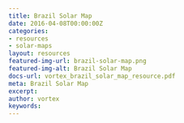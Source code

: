 ```yaml
---
title: Brazil Solar Map
date: 2016-04-08T00:00:00Z
categories:
- resources
- solar-maps
layout: resources
featured-img-url: brazil-solar-map.png
featured-img-alt: Brazil Solar Map
docs-url: vortex_brazil_solar_map_resource.pdf
meta: Brazil Solar Map
excerpt: 
author: vortex
keywords: 
---
```


